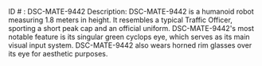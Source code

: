 ID # : DSC-MATE-9442
Description: DSC-MATE-9442 is a humanoid robot measuring 1.8 meters in height. It resembles a typical Traffic Officer, sporting a short peak cap and an official uniform. DSC-MATE-9442's most notable feature is its singular green cyclops eye, which serves as its main visual input system. DSC-MATE-9442 also wears horned rim glasses over its eye for aesthetic purposes.